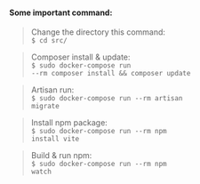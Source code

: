 #### Some important command:

>Change the directory this command:<br/>
<code>$ cd src/</code>

>Composer install & update:<br/>
<code>$ sudo docker-compose run --rm composer install && composer update</code>

>Artisan run:<br/>
<code>$ sudo docker-compose run --rm artisan migrate</code>

>Install npm package:<br/>
<code>$ sudo docker-compose run --rm npm install vite</code>

>Build & run npm:<br/>
<code>$ sudo docker-compose run --rm npm watch</code>

